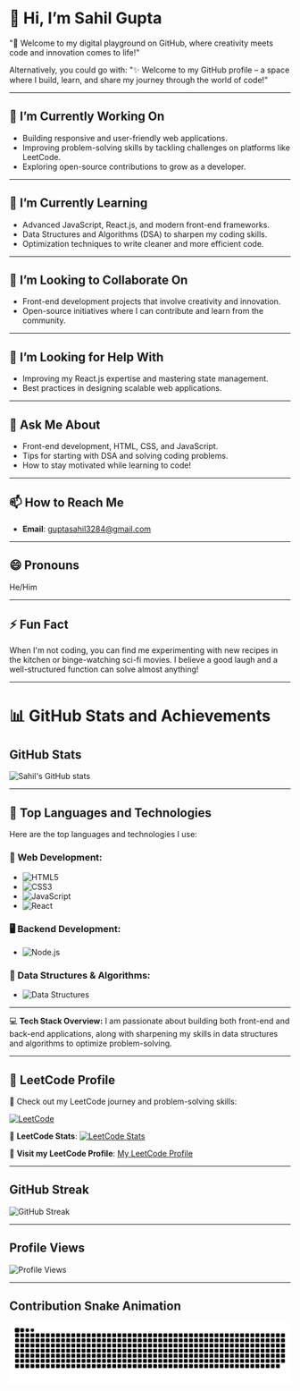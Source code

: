 # 👋 Hi, I’m Sahil Gupta
"🚀 Welcome to my digital playground on GitHub, where creativity meets code and innovation comes to life!"

Alternatively, you could go with:
"✨ Welcome to my GitHub profile – a space where I build, learn, and share my journey through the world of code!"

---

## 🔭 I’m Currently Working On
- Building responsive and user-friendly web applications.  
- Improving problem-solving skills by tackling challenges on platforms like LeetCode.  
- Exploring open-source contributions to grow as a developer.  

---

## 🌱 I’m Currently Learning
- Advanced JavaScript, React.js, and modern front-end frameworks.  
- Data Structures and Algorithms (DSA) to sharpen my coding skills.  
- Optimization techniques to write cleaner and more efficient code.  

---

## 👯 I’m Looking to Collaborate On
- Front-end development projects that involve creativity and innovation.  
- Open-source initiatives where I can contribute and learn from the community.  

---

## 🤔 I’m Looking for Help With
- Improving my React.js expertise and mastering state management.  
- Best practices in designing scalable web applications.  

---

## 💬 Ask Me About
- Front-end development, HTML, CSS, and JavaScript.  
- Tips for starting with DSA and solving coding problems.  
- How to stay motivated while learning to code!  

---

## 📫 How to Reach Me
- **Email**: [guptasahil3284@gmail.com](mailto:guptasahil3284@gmail.com)   

---

## 😄 Pronouns
He/Him  

---

## ⚡ Fun Fact
When I'm not coding, you can find me experimenting with new recipes in the kitchen or binge-watching sci-fi movies. I believe a good laugh and a well-structured function can solve almost anything!

---

# 📊 GitHub Stats and Achievements

## GitHub Stats
![Sahil's GitHub stats](https://github-readme-stats.vercel.app/api?username=SahilGupta893&show_icons=true&theme=radical)

---

## 🌟 Top Languages and Technologies

Here are the top languages and technologies I use:

### 🔧 Web Development:
- ![HTML5](https://img.shields.io/badge/-HTML5-FF5733?logo=html5&logoColor=white)
- ![CSS3](https://img.shields.io/badge/-CSS3-00A9E0?logo=css3&logoColor=white)
- ![JavaScript](https://img.shields.io/badge/-JavaScript-F7DF1E?logo=javascript&logoColor=black)
- ![React](https://img.shields.io/badge/-React-61DAFB?logo=react&logoColor=black)

### 🖥 Backend Development:
- ![Node.js](https://img.shields.io/badge/-Node.js-339933?logo=node.js&logoColor=white)

### 🧠 Data Structures & Algorithms:
- ![Data Structures](https://img.shields.io/badge/-Data%20Structures-0072B1?logo=python&logoColor=white)

---

💻 **Tech Stack Overview:**
I am passionate about building both front-end and back-end applications, along with sharpening my skills in data structures and algorithms to optimize problem-solving. 

---

## 🚀 LeetCode Profile

🎯 Check out my LeetCode journey and problem-solving skills:

[![LeetCode](https://img.shields.io/badge/LeetCode-jai_gupta01-yellow?style=for-the-badge&logo=leetcode)](https://leetcode.com/u/jai_gupta01/)

🔢 **LeetCode Stats**:
[![LeetCode Stats](https://leetcard.jacoblin.cool/jai_gupta01)](https://leetcode.com/u/jai_gupta01/)

🔗 **Visit my LeetCode Profile**: [My LeetCode Profile](https://leetcode.com/u/jai_gupta01/)


---

## GitHub Streak
![GitHub Streak](https://streak-stats.demolab.com?user=SahilGupta893&theme=radical)

---

## Profile Views
![Profile Views](https://komarev.com/ghpvc/?username=SahilGupta893&color=blue)

---

## Contribution Snake Animation
![snake animation](https://raw.githubusercontent.com/Platane/snk/output/github-contribution-grid-snake.svg)

